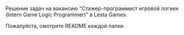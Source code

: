 Решение задач на вакансию "Стажер-программист игровой логики (Intern Game Logic Programmer)" в Lesta Games.

Пожалуйста, смотрите README каждой папки.
